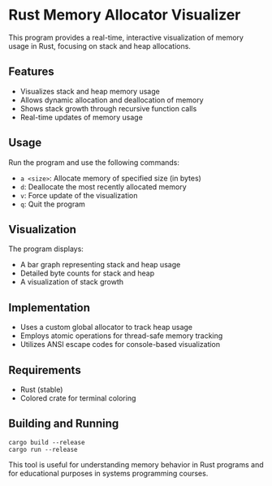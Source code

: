 # Rust Memory Allocator Visualizer

This program provides a real-time, interactive visualization of memory usage in Rust, focusing on stack and heap allocations.

## Features

- Visualizes stack and heap memory usage
- Allows dynamic allocation and deallocation of memory
- Shows stack growth through recursive function calls
- Real-time updates of memory usage

## Usage

Run the program and use the following commands:

- `a <size>`: Allocate memory of specified size (in bytes)
- `d`: Deallocate the most recently allocated memory
- `v`: Force update of the visualization
- `q`: Quit the program

## Visualization

The program displays:
- A bar graph representing stack and heap usage
- Detailed byte counts for stack and heap
- A visualization of stack growth

## Implementation

- Uses a custom global allocator to track heap usage
- Employs atomic operations for thread-safe memory tracking
- Utilizes ANSI escape codes for console-based visualization

## Requirements

- Rust (stable)
- Colored crate for terminal coloring

## Building and Running

```
cargo build --release
cargo run --release
```

This tool is useful for understanding memory behavior in Rust programs and for educational purposes in systems programming courses.
